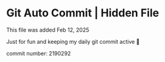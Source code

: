 # Git Auto Commit | Hidden File

This file was added Feb 12, 2025

Just for fun and keeping my daily git commit active 🤪

commit number: 2190292
